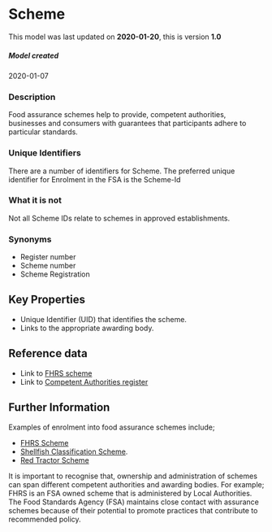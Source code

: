 # Scheme

This model was last updated on **2020-01-20**, this is version **1.0**

##### Model created
2020-01-07

### Description
Food assurance schemes help to provide, competent authorities, businesses and consumers with guarantees that participants adhere to particular standards.   

### Unique Identifiers
There are a number of identifiers for Scheme. The preferred unique identifier for Enrolment in the FSA is the Scheme-Id

### What it is not
Not all Scheme IDs relate to schemes in approved establishments.

### Synonyms
*   Register number
*   Scheme number
*   Scheme Registration

## Key Properties
*   Unique Identifier (UID) that identifies the scheme.   
*   Links to the appropriate awarding body.

## Reference data
*   Link to [FHRS scheme](https://ratings.food.gov.uk/)
*   Link to [Competent Authorities register](https://data.food.gov.uk/codes/)

## Further Information
Examples of enrolment into food assurance schemes include;
*   [FHRS Scheme](https://ratings.food.gov.uk/)
*   [Shellfish Classification Scheme](https://www.food.gov.uk/business-guidance/shellfish-classification).
*   [Red Tractor Scheme](https://www.redtractor.org.uk/)

It is important to recognise that, ownership and administration of schemes can span different competent authorities and awarding bodies. For example; FHRS is an FSA owned scheme that is administered by Local Authorities.  The Food Standards Agency (FSA) maintains close contact with assurance schemes because of their potential to promote practices that contribute to recommended policy.
